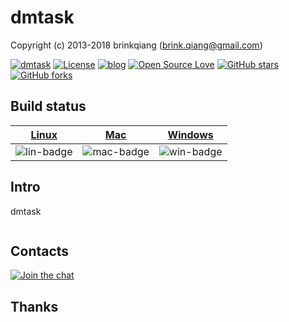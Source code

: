 # dmtask

Copyright (c) 2013-2018 brinkqiang (brink.qiang@gmail.com)

[![dmtask](https://img.shields.io/badge/brinkqiang-dmtask-blue.svg?style=flat-square)](https://github.com/brinkqiang/dmtask)
[![License](https://img.shields.io/badge/license-MIT-brightgreen.svg)](https://github.com/brinkqiang/dmtask/blob/master/LICENSE)
[![blog](https://img.shields.io/badge/Author-Blog-7AD6FD.svg)](https://brinkqiang.github.io/)
[![Open Source Love](https://badges.frapsoft.com/os/v3/open-source.png)](https://github.com/brinkqiang)
[![GitHub stars](https://img.shields.io/github/stars/brinkqiang/dmtask.svg?label=Stars)](https://github.com/brinkqiang/dmtask) 
[![GitHub forks](https://img.shields.io/github/forks/brinkqiang/dmtask.svg?label=Fork)](https://github.com/brinkqiang/dmtask)

## Build status
| [Linux][lin-link] | [Mac][mac-link] | [Windows][win-link] |
| :---------------: | :----------------: | :-----------------: |
| ![lin-badge]      | ![mac-badge]       | ![win-badge]        |

[lin-badge]: https://github.com/brinkqiang/dmtask/workflows/linux/badge.svg "linux build status"
[lin-link]:  https://github.com/brinkqiang/dmtask/actions/workflows/linux.yml "linux build status"
[mac-badge]: https://github.com/brinkqiang/dmtask/workflows/mac/badge.svg "mac build status"
[mac-link]:  https://github.com/brinkqiang/dmtask/actions/workflows/mac.yml "mac build status"
[win-badge]: https://github.com/brinkqiang/dmtask/workflows/win/badge.svg "win build status"
[win-link]:  https://github.com/brinkqiang/dmtask/actions/workflows/win.yml "win build status"

## Intro
dmtask
```cpp
```
## Contacts
[![Join the chat](https://badges.gitter.im/brinkqiang/dmtask/Lobby.svg)](https://gitter.im/brinkqiang/dmtask)

## Thanks
